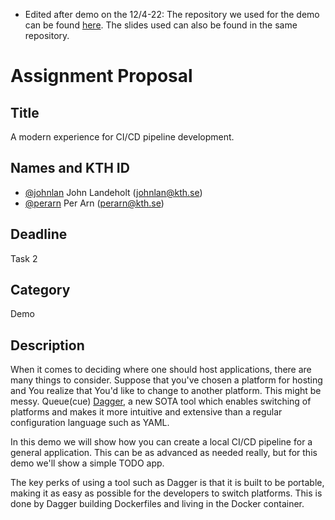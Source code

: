 - Edited after demo on the 12/4-22:
The repository we used for the demo can be found [here](https://github.com/ArnPellesGit/DD2482-Devops-Demo). The slides used can also be found in the same repository. 

# Assignment Proposal

## Title

A modern experience for CI/CD pipeline development.

## Names and KTH ID
  - [@johnlan](https://github.com/landeholt) John Landeholt (johnlan@kth.se)
  - [@perarn](https://github.com/ArnPellesGit) Per Arn (perarn@kth.se)

## Deadline

Task 2

## Category

Demo

## Description
When it comes to deciding where one should host applications, there are many things
to consider. Suppose that you've chosen a platform for hosting and You realize that You'd like to
change to another platform. This might be messy. Queue(cue) [Dagger](https://dagger.io/), a new SOTA tool which enables switching
of platforms and makes it more intuitive and extensive than a regular configuration language such as YAML.

In this demo we will show how you can create a local CI/CD pipeline for a general application.
This can be as advanced as needed really, but for this demo we'll show a simple TODO app.

The key perks of using a tool such as Dagger is that it is built to be portable, making it as
easy as possible for the developers to switch platforms. This is done by Dagger building Dockerfiles and living in the Docker container.
